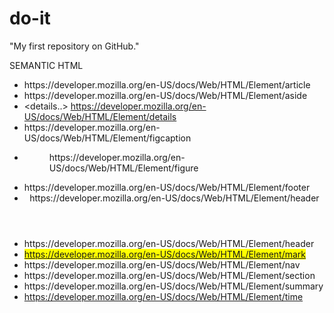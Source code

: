 # do-it
"My first repository on GitHub."

SEMANTIC HTML
* <article> https://developer.mozilla.org/en-US/docs/Web/HTML/Element/article
* <aside> https://developer.mozilla.org/en-US/docs/Web/HTML/Element/aside
* <details..> https://developer.mozilla.org/en-US/docs/Web/HTML/Element/details
* <figcaption> https://developer.mozilla.org/en-US/docs/Web/HTML/Element/figcaption
* <figure> https://developer.mozilla.org/en-US/docs/Web/HTML/Element/figure  
* <footer> https://developer.mozilla.org/en-US/docs/Web/HTML/Element/footer
* <header> https://developer.mozilla.org/en-US/docs/Web/HTML/Element/header
* <main> https://developer.mozilla.org/en-US/docs/Web/HTML/Element/header
* <mark> https://developer.mozilla.org/en-US/docs/Web/HTML/Element/mark
* <nav> https://developer.mozilla.org/en-US/docs/Web/HTML/Element/nav
* <section> https://developer.mozilla.org/en-US/docs/Web/HTML/Element/section
* <summary> https://developer.mozilla.org/en-US/docs/Web/HTML/Element/summary
* <time> https://developer.mozilla.org/en-US/docs/Web/HTML/Element/time
